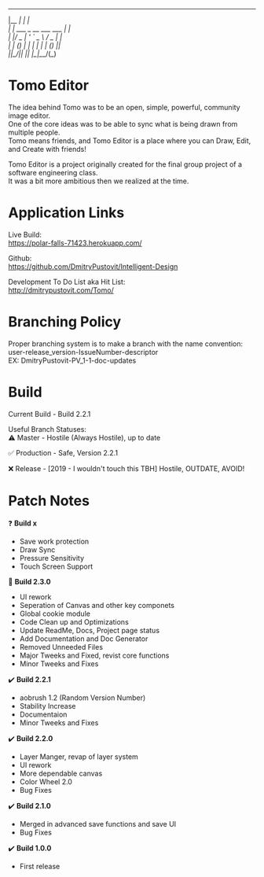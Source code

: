   _______                    _   
 |__   __|                  | |  
    | | ___  _ __ ___   ___ | |  
    | |/ _ \| '_ ` _ \ / _ \| |  
    | | (_) | | | | | | (_) |_|  
    |_|\___/|_| |_| |_|\___/(_)  
    

Tomo Editor
================================
The idea behind Tomo was to be an open, simple, powerful, community image editor.    
One of the core ideas was to be able to sync what is being drawn from multiple people.  
Tomo means friends, and Tomo Editor is a place where you can Draw, Edit, and Create with friends!  
  
    
	  
Tomo Editor is a project originally created for the final group project of a software engineering class.  
It was a bit more ambitious then we realized at the time.  
  
  

Application Links
==================
Live Build:  
https://polar-falls-71423.herokuapp.com/  
  
  
Github:  
https://github.com/DmitryPustovit/Intelligent-Design
  
  
Development To Do List aka Hit List:  
http://dmitrypustovit.com/Tomo/  


Branching Policy
================================
Proper branching system is to make a branch with the name convention:  
user-release_version-IssueNumber-descriptor  
EX: DmitryPustovit-PV_1-1-doc-updates  


Build
=========================================
Current Build - Build 2.2.1

Useful Branch Statuses:  
:warning: Master - Hostile (Always Hostile), up to date  
  
:white_check_mark: Production - Safe, Version 2.2.1  
  
  
  
  
:x: Release - [2019 - I wouldn't touch this TBH] Hostile, OUTDATE, AVOID!    


Patch Notes
==================
:question: **Build x**   
- Save work protection  
- Draw Sync  
- Pressure Sensitivity  
- Touch Screen Support    

:floppy_disk: **Build 2.3.0**
- UI rework  
- Seperation of Canvas and other key componets
- Global cookie module
- Code Clean up and Optimizations  
- Update ReadMe, Docs, Project page status  
- Add Documentation and Doc Generator  
- Removed Unneeded Files
- Major Tweeks and Fixed, revist core functions
- Minor Tweeks and Fixes

:heavy_check_mark: **Build 2.2.1**
- aobrush 1.2 (Random Version Number)
- Stability Increase
- Documentaion
- Minor Tweeks and Fixes

:heavy_check_mark: **Build 2.2.0**
- Layer Manger, revap of layer system
- UI rework
- More dependable canvas
- Color Wheel 2.0
- Bug Fixes  

:heavy_check_mark: **Build 2.1.0**
- Merged in advanced save functions and save UI
- Bug Fixes

:heavy_check_mark: **Build 1.0.0**
- First release